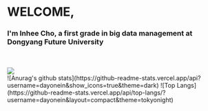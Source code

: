 # WELCOME, 

<!--
**dayonein/dayonein** is a ✨ _special_ ✨ repository because its `README.md` (this file) appears on your GitHub profile.

--!>



<h3> I'm Inhee Cho, a first grade in big data management at Dongyang Future University</h3><br>
<br>
<img src = "https://img.shields.io/badge/Python-white?style=for-the-badge&logo=Python&logoColor = {3776AB}"/>
<br>

![Anurag's github stats](https://github-readme-stats.vercel.app/api?username=dayonein&show_icons=true&theme=dark)
![Top Langs](https://github-readme-stats.vercel.app/api/top-langs/?username=dayonein&layout=compact&theme=tokyonight)




